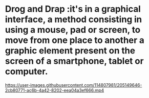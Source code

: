 # Drog and Drap :it's in a graphical interface, a method consisting in using a mouse, pad or screen, to move from one place to another a graphic element present on the screen of a smartphone, tablet or computer.
https://user-images.githubusercontent.com/114807981/205149646-2cb80771-ac6b-4a42-8202-eea04a3ef666.mp4

